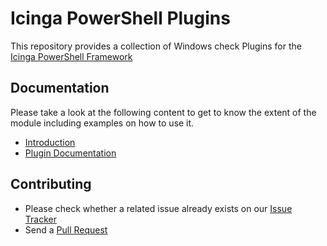 # Icinga PowerShell Plugins

This repository provides a collection of Windows check Plugins for the [Icinga PowerShell Framework](https://github.com/Icinga/icinga-powershell-framework)

## Documentation

Please take a look at the following content to get to know the extent of the module including examples on how to use it.

* [Introduction](doc/01-Introduction.md)
* [Plugin Documentation](doc/10-Icinga-Plugins.md)

## Contributing

* Please check whether a related issue already exists on our [Issue Tracker](https://github.com/plsatin/plsatin-powershell-plugins/issues)
* Send a [Pull Request](https://github.com/plsatin/plsatin-powershell-plugins/pulls)
